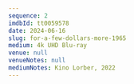 ```yaml
---
sequence: 2
imdbId: tt0059578
date: 2024-06-16
slug: for-a-few-dollars-more-1965
medium: 4k UHD Blu-ray
venue: null
venueNotes: null
mediumNotes: Kino Lorber, 2022
---
```


